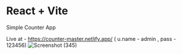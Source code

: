 # React + Vite


Simple Counter App

Live at - https://counter-master.netlify.app/
( u.name - admin , pass - 123456)
![Screenshot (345)](https://github.com/user-attachments/assets/10f60bd6-118d-4aa9-9b19-8cef125dbe28)
